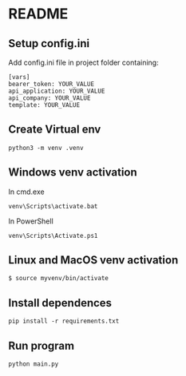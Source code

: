 # README

## Setup config.ini

Add config.ini file in project folder containing:

```
[vars]
bearer_token: YOUR_VALUE
api_application: YOUR_VALUE
api_company: YOUR_VALUE
template: YOUR_VALUE
```

## Create Virtual env

```
python3 -m venv .venv
```

## Windows venv activation

In cmd.exe

```
venv\Scripts\activate.bat
```

In PowerShell

```
venv\Scripts\Activate.ps1
```

## Linux and MacOS venv activation

```
$ source myvenv/bin/activate
```

## Install dependences

```
pip install -r requirements.txt
```

## Run program

```
python main.py
```

